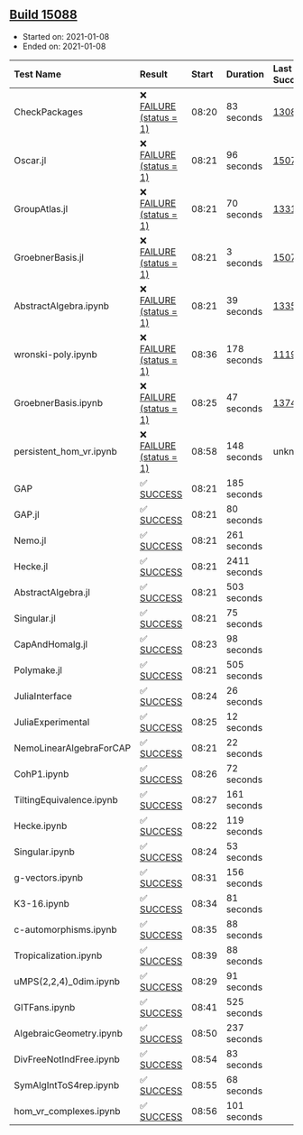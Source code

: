 ## [Build 15088](https://oscarci.mathematik.uni-kl.de/job/oscar/15088/)

* Started on: 2021-01-08
* Ended on: 2021-01-08

| Test Name    | Result | Start | Duration | Last Success | First Failure |
|:-------------|:-------|:------|:---------|:-------------|:--------------|
| CheckPackages | ❌ [FAILURE (status = 1)](https://oscarci.mathematik.uni-kl.de/job/oscar/15088/artifact/logs/build-15088/CheckPackages.log) | 08:20 | 83 seconds | [13085](https://oscarci.mathematik.uni-kl.de/job/oscar/13085/) | [13086](https://oscarci.mathematik.uni-kl.de/job/oscar/13086/) |
| Oscar.jl | ❌ [FAILURE (status = 1)](https://oscarci.mathematik.uni-kl.de/job/oscar/15088/artifact/logs/build-15088/Oscar.jl.log) | 08:21 | 96 seconds | [15079](https://oscarci.mathematik.uni-kl.de/job/oscar/15079/) | [15080](https://oscarci.mathematik.uni-kl.de/job/oscar/15080/) |
| GroupAtlas.jl | ❌ [FAILURE (status = 1)](https://oscarci.mathematik.uni-kl.de/job/oscar/15088/artifact/logs/build-15088/GroupAtlas.jl.log) | 08:21 | 70 seconds | [13311](https://oscarci.mathematik.uni-kl.de/job/oscar/13311/) | [13312](https://oscarci.mathematik.uni-kl.de/job/oscar/13312/) |
| GroebnerBasis.jl | ❌ [FAILURE (status = 1)](https://oscarci.mathematik.uni-kl.de/job/oscar/15088/artifact/logs/build-15088/GroebnerBasis.jl.log) | 08:21 | 3 seconds | [15079](https://oscarci.mathematik.uni-kl.de/job/oscar/15079/) | [15080](https://oscarci.mathematik.uni-kl.de/job/oscar/15080/) |
| AbstractAlgebra.ipynb | ❌ [FAILURE (status = 1)](https://oscarci.mathematik.uni-kl.de/job/oscar/15088/artifact/logs/build-15088/AbstractAlgebra.ipynb.log) | 08:21 | 39 seconds | [13355](https://oscarci.mathematik.uni-kl.de/job/oscar/13355/) | [13356](https://oscarci.mathematik.uni-kl.de/job/oscar/13356/) |
| wronski-poly.ipynb | ❌ [FAILURE (status = 1)](https://oscarci.mathematik.uni-kl.de/job/oscar/15088/artifact/logs/build-15088/wronski-poly.ipynb.log) | 08:36 | 178 seconds | [11192](https://oscarci.mathematik.uni-kl.de/job/oscar/11192/) | [11193](https://oscarci.mathematik.uni-kl.de/job/oscar/11193/) |
| GroebnerBasis.ipynb | ❌ [FAILURE (status = 1)](https://oscarci.mathematik.uni-kl.de/job/oscar/15088/artifact/logs/build-15088/GroebnerBasis.ipynb.log) | 08:25 | 47 seconds | [13748](https://oscarci.mathematik.uni-kl.de/job/oscar/13748/) | [13749](https://oscarci.mathematik.uni-kl.de/job/oscar/13749/) |
| persistent_hom_vr.ipynb | ❌ [FAILURE (status = 1)](https://oscarci.mathematik.uni-kl.de/job/oscar/15088/artifact/logs/build-15088/persistent_hom_vr.ipynb.log) | 08:58 | 148 seconds | unknown | unknown |
| GAP | ✅ [SUCCESS](https://oscarci.mathematik.uni-kl.de/job/oscar/15088/artifact/logs/build-15088/GAP.log) | 08:21 | 185 seconds |  |  |
| GAP.jl | ✅ [SUCCESS](https://oscarci.mathematik.uni-kl.de/job/oscar/15088/artifact/logs/build-15088/GAP.jl.log) | 08:21 | 80 seconds |  |  |
| Nemo.jl | ✅ [SUCCESS](https://oscarci.mathematik.uni-kl.de/job/oscar/15088/artifact/logs/build-15088/Nemo.jl.log) | 08:21 | 261 seconds |  |  |
| Hecke.jl | ✅ [SUCCESS](https://oscarci.mathematik.uni-kl.de/job/oscar/15088/artifact/logs/build-15088/Hecke.jl.log) | 08:21 | 2411 seconds |  |  |
| AbstractAlgebra.jl | ✅ [SUCCESS](https://oscarci.mathematik.uni-kl.de/job/oscar/15088/artifact/logs/build-15088/AbstractAlgebra.jl.log) | 08:21 | 503 seconds |  |  |
| Singular.jl | ✅ [SUCCESS](https://oscarci.mathematik.uni-kl.de/job/oscar/15088/artifact/logs/build-15088/Singular.jl.log) | 08:21 | 75 seconds |  |  |
| CapAndHomalg.jl | ✅ [SUCCESS](https://oscarci.mathematik.uni-kl.de/job/oscar/15088/artifact/logs/build-15088/CapAndHomalg.jl.log) | 08:23 | 98 seconds |  |  |
| Polymake.jl | ✅ [SUCCESS](https://oscarci.mathematik.uni-kl.de/job/oscar/15088/artifact/logs/build-15088/Polymake.jl.log) | 08:21 | 505 seconds |  |  |
| JuliaInterface | ✅ [SUCCESS](https://oscarci.mathematik.uni-kl.de/job/oscar/15088/artifact/logs/build-15088/JuliaInterface.log) | 08:24 | 26 seconds |  |  |
| JuliaExperimental | ✅ [SUCCESS](https://oscarci.mathematik.uni-kl.de/job/oscar/15088/artifact/logs/build-15088/JuliaExperimental.log) | 08:25 | 12 seconds |  |  |
| NemoLinearAlgebraForCAP | ✅ [SUCCESS](https://oscarci.mathematik.uni-kl.de/job/oscar/15088/artifact/logs/build-15088/NemoLinearAlgebraForCAP.log) | 08:21 | 22 seconds |  |  |
| CohP1.ipynb | ✅ [SUCCESS](https://oscarci.mathematik.uni-kl.de/job/oscar/15088/artifact/logs/build-15088/CohP1.ipynb.log) | 08:26 | 72 seconds |  |  |
| TiltingEquivalence.ipynb | ✅ [SUCCESS](https://oscarci.mathematik.uni-kl.de/job/oscar/15088/artifact/logs/build-15088/TiltingEquivalence.ipynb.log) | 08:27 | 161 seconds |  |  |
| Hecke.ipynb | ✅ [SUCCESS](https://oscarci.mathematik.uni-kl.de/job/oscar/15088/artifact/logs/build-15088/Hecke.ipynb.log) | 08:22 | 119 seconds |  |  |
| Singular.ipynb | ✅ [SUCCESS](https://oscarci.mathematik.uni-kl.de/job/oscar/15088/artifact/logs/build-15088/Singular.ipynb.log) | 08:24 | 53 seconds |  |  |
| g-vectors.ipynb | ✅ [SUCCESS](https://oscarci.mathematik.uni-kl.de/job/oscar/15088/artifact/logs/build-15088/g-vectors.ipynb.log) | 08:31 | 156 seconds |  |  |
| K3-16.ipynb | ✅ [SUCCESS](https://oscarci.mathematik.uni-kl.de/job/oscar/15088/artifact/logs/build-15088/K3-16.ipynb.log) | 08:34 | 81 seconds |  |  |
| c-automorphisms.ipynb | ✅ [SUCCESS](https://oscarci.mathematik.uni-kl.de/job/oscar/15088/artifact/logs/build-15088/c-automorphisms.ipynb.log) | 08:35 | 88 seconds |  |  |
| Tropicalization.ipynb | ✅ [SUCCESS](https://oscarci.mathematik.uni-kl.de/job/oscar/15088/artifact/logs/build-15088/Tropicalization.ipynb.log) | 08:39 | 88 seconds |  |  |
| uMPS(2,2,4)_0dim.ipynb | ✅ [SUCCESS](https://oscarci.mathematik.uni-kl.de/job/oscar/15088/artifact/logs/build-15088/uMPS-2-2-4-_0dim.ipynb.log) | 08:29 | 91 seconds |  |  |
| GITFans.ipynb | ✅ [SUCCESS](https://oscarci.mathematik.uni-kl.de/job/oscar/15088/artifact/logs/build-15088/GITFans.ipynb.log) | 08:41 | 525 seconds |  |  |
| AlgebraicGeometry.ipynb | ✅ [SUCCESS](https://oscarci.mathematik.uni-kl.de/job/oscar/15088/artifact/logs/build-15088/AlgebraicGeometry.ipynb.log) | 08:50 | 237 seconds |  |  |
| DivFreeNotIndFree.ipynb | ✅ [SUCCESS](https://oscarci.mathematik.uni-kl.de/job/oscar/15088/artifact/logs/build-15088/DivFreeNotIndFree.ipynb.log) | 08:54 | 83 seconds |  |  |
| SymAlgIntToS4rep.ipynb | ✅ [SUCCESS](https://oscarci.mathematik.uni-kl.de/job/oscar/15088/artifact/logs/build-15088/SymAlgIntToS4rep.ipynb.log) | 08:55 | 68 seconds |  |  |
| hom_vr_complexes.ipynb | ✅ [SUCCESS](https://oscarci.mathematik.uni-kl.de/job/oscar/15088/artifact/logs/build-15088/hom_vr_complexes.ipynb.log) | 08:56 | 101 seconds |  |  |
